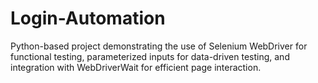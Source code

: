 # Login-Automation
Python-based project demonstrating the use of Selenium WebDriver for functional testing, parameterized inputs for data-driven testing, and integration with WebDriverWait for efficient page interaction.
